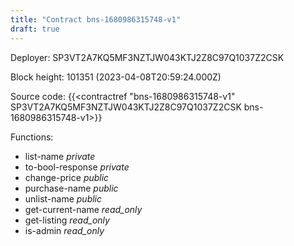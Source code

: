 ```yaml
---
title: "Contract bns-1680986315748-v1"
draft: true
---
```

Deployer: SP3VT2A7KQ5MF3NZTJW043KTJ2Z8C97Q1037Z2CSK


 



Block height: 101351 (2023-04-08T20:59:24.000Z)

Source code: {{<contractref "bns-1680986315748-v1" SP3VT2A7KQ5MF3NZTJW043KTJ2Z8C97Q1037Z2CSK bns-1680986315748-v1>}}

Functions:

* list-name _private_
* to-bool-response _private_
* change-price _public_
* purchase-name _public_
* unlist-name _public_
* get-current-name _read_only_
* get-listing _read_only_
* is-admin _read_only_
